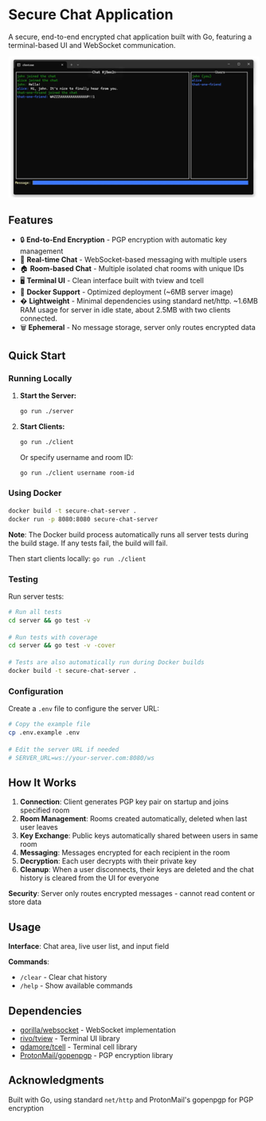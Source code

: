 # Secure Chat Application

A secure, end-to-end encrypted chat application built with Go, featuring a terminal-based UI and WebSocket communication.

![Example Screenshot](example.webp)

## Features

- 🔒 **End-to-End Encryption** - PGP encryption with automatic key management
- 💬 **Real-time Chat** - WebSocket-based messaging with multiple users
- 🏠 **Room-based Chat** - Multiple isolated chat rooms with unique IDs
- 🖥️ **Terminal UI** - Clean interface built with tview and tcell
- 🐳 **Docker Support** - Optimized deployment (~6MB server image)
- � **Lightweight** - Minimal dependencies using standard net/http. ~1.6MB RAM usage for server in idle state, about 2.5MB with two clients connected.
- 🗑️ **Ephemeral** - No message storage, server only routes encrypted data

## Quick Start

### Running Locally

1. **Start the Server:**

   ```bash
   go run ./server
   ```

2. **Start Clients:**
   ```bash
   go run ./client
   ```
   Or specify username and room ID:
   ```bash
   go run ./client username room-id
   ```

### Using Docker

```bash
docker build -t secure-chat-server .
docker run -p 8080:8080 secure-chat-server
```

**Note**: The Docker build process automatically runs all server tests during the build stage. If any tests fail, the build will fail.

Then start clients locally: `go run ./client`

### Testing

Run server tests:

```bash
# Run all tests
cd server && go test -v

# Run tests with coverage
cd server && go test -v -cover

# Tests are also automatically run during Docker builds
docker build -t secure-chat-server .
```

### Configuration

Create a `.env` file to configure the server URL:

```bash
# Copy the example file
cp .env.example .env

# Edit the server URL if needed
# SERVER_URL=ws://your-server.com:8080/ws
```

## How It Works

1. **Connection**: Client generates PGP key pair on startup and joins specified room
2. **Room Management**: Rooms created automatically, deleted when last user leaves
3. **Key Exchange**: Public keys automatically shared between users in same room
4. **Messaging**: Messages encrypted for each recipient in the room
5. **Decryption**: Each user decrypts with their private key
6. **Cleanup**: When a user disconnects, their keys are deleted and the chat history is cleared from the UI for everyone

**Security**: Server only routes encrypted messages - cannot read content or store data

## Usage

**Interface**: Chat area, live user list, and input field

**Commands**:

- `/clear` - Clear chat history
- `/help` - Show available commands

## Dependencies

- [gorilla/websocket](https://github.com/gorilla/websocket) - WebSocket implementation
- [rivo/tview](https://github.com/rivo/tview) - Terminal UI library
- [gdamore/tcell](https://github.com/gdamore/tcell) - Terminal cell library
- [ProtonMail/gopenpgp](https://github.com/ProtonMail/gopenpgp) - PGP encryption library

## Acknowledgments

Built with Go, using standard `net/http` and ProtonMail's gopenpgp for PGP encryption
